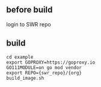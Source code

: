 
## before build 
login to SWR repo


## build
```shell
cd example
export GOPROXY=https://goproxy.io
GO111MODULE=on go mod vendor
export REPO={swr_repo}/{org}
build_image.sh
```




